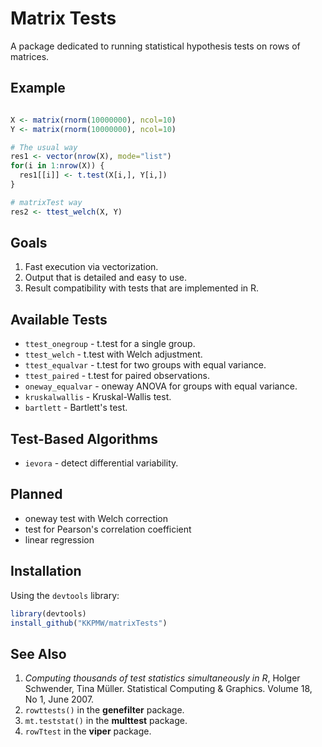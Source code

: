 # Matrix Tests #

A package dedicated to running statistical hypothesis tests on rows of matrices.

## Example ##

```r

X <- matrix(rnorm(10000000), ncol=10)
Y <- matrix(rnorm(10000000), ncol=10)

# The usual way
res1 <- vector(nrow(X), mode="list")
for(i in 1:nrow(X)) {
  res1[[i]] <- t.test(X[i,], Y[i,])
}

# matrixTest way
res2 <- ttest_welch(X, Y)

```

## Goals ##

1. Fast execution via vectorization.
2. Output that is detailed and easy to use.
3. Result compatibility with tests that are implemented in R.

## Available Tests ##

* `ttest_onegroup`  - t.test for a single group.
* `ttest_welch`     - t.test with Welch adjustment.
* `ttest_equalvar`  - t.test for two groups with equal variance.
* `ttest_paired`    - t.test for paired observations.
* `oneway_equalvar` - oneway ANOVA for groups with equal variance.
* `kruskalwallis`   - Kruskal-Wallis test.
* `bartlett`        - Bartlett's test.

## Test-Based Algorithms ##

* `ievora` - detect differential variability.

## Planned ##

* oneway test with Welch correction
* test for Pearson's correlation coefficient
* linear regression

## Installation ##

Using the `devtools` library:

```r
library(devtools)
install_github("KKPMW/matrixTests")
```

## See Also ##

1. *Computing thousands of test statistics simultaneously in R*,
Holger Schwender, Tina Müller. Statistical Computing & Graphics.
Volume 18, No 1, June 2007.
2. `rowttests()` in the **genefilter** package.
3. `mt.teststat()` in the **multtest** package.
3. `rowTtest` in the **viper** package.


